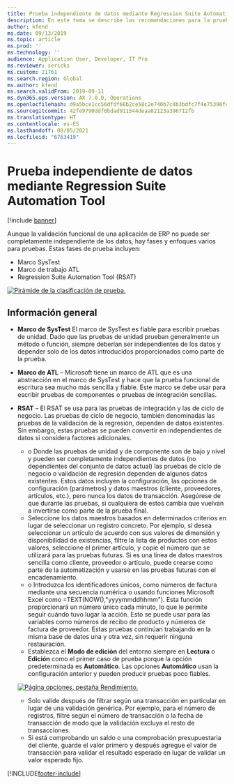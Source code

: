 ```yaml
---
title: Prueba independiente de datos mediante Regression Suite Automation Tool
description: En este tema se describe las recomendaciones para la prueba independiente de datos mediante Regression Suite Automation Tool.
author: kfend
ms.date: 09/13/2019
ms.topic: article
ms.prod: ''
ms.technology: ''
audience: Application User, Developer, IT Pro
ms.reviewer: sericks
ms.custom: 21761
ms.search.region: Global
ms.author: kfend
ms.search.validFrom: 2019-09-11
ms.dyn365.ops.version: AX 7.0.0, Operations
ms.openlocfilehash: d9a5bce1cc56dfdf66b2ce58c2e740b7c4b3bdfc7f4e75396fe5dc7cb931b6d0
ms.sourcegitcommit: 42fe9790ddf0bdad911544deaa82123a396712fb
ms.translationtype: HT
ms.contentlocale: es-ES
ms.lasthandoff: 08/05/2021
ms.locfileid: "6763419"
---
```

# <a name="data-agnostic-testing-using-the-regression-suite-automation-tool"></a>Prueba independiente de datos mediante Regression Suite Automation Tool

[!include [banner](../includes/banner.md)]

Aunque la validación funcional de una aplicación de ERP no puede ser completamente independiente de los datos, hay fases y enfoques varios para pruebas. Estas fases de prueba incluyen:  

- Marco SysTest
- Marco de trabajo ATL
- Regression Suite Automation Tool (RSAT)

[![Pirámide de la clasificación de prueba.](./media/rsat-data-agnostic-testing-01.PNG)](./media/rsat-data-agnostic-testing-01.PNG)

## <a name="overview"></a>Información general
-   **Marco de SysTest** El marco de SysTest es fiable para escribir pruebas de unidad. Dado que las pruebas de unidad prueban generalmente un método o función, siempre deberían ser independientes de los datos y depender solo de los datos introducidos proporcionados como parte de la prueba.
-   **Marco de ATL** – Microsoft tiene un marco de ATL que es una abstracción en el marco de SysTest y hace que la prueba funcional de escritura sea mucho más sencilla y fiable. Este marco se debe usar para escribir pruebas de componentes o pruebas de integración sencillas.
-   **RSAT** – El RSAT se usa para las pruebas de integración y las de ciclo de negocio. Las pruebas de ciclo de negocio, también denominadas las pruebas de la validación de la regresión, dependen de datos existentes. Sin embargo, estas pruebas se pueden convertir en independientes de datos si considera factores adicionales. 

    - o Donde las pruebas de unidad y de componente son de bajo y nivel y pueden ser completamente independientes de datos (no dependientes del conjunto de datos actual) las pruebas de ciclo de negocio o validación de regresión dependen de algunos datos existentes. Estos datos incluyen la configuración, las opciones de configuración (parámetros) y datos maestros (cliente, proveedores, artículos, etc.), pero nunca los datos de transacción. Asegúrese de que durante las pruebas, si cualquiera de estos cambia que vuelvan a invertirse como parte de la prueba final.
    - Seleccione los datos maestros basados en determinados criterios en lugar de seleccionar un registro concreto. Por ejemplo, si desea seleccionar un artículo de acuerdo con sus valores de dimensión y disponibilidad de existencias, filtre la lista de productos con estos valores, seleccione el primer artículo, y copie el número que se utilizará para las pruebas futuras. Si es una línea de datos maestros sencilla como cliente, proveedor o artículo, puede crearse como parte de la automatización y usarse en las pruebas futuras con el encadenamiento. 
    - o Introduzca los identificadores únicos, como números de factura mediante una secuencia numérica o usando funciones Microsoft Excel como =TEXT(NOW(),"yyyymmddhhmm"). Esta función proporcionará un número único cada minuto, lo que le permite seguir cuándo tuvo lugar la acción. Esto se puede usar para las variables como números de recibo de producto y números de factura de proveedor. Estas pruebas continúan trabajando en la misma base de datos una y otra vez, sin requerir ninguna restauración.
    - Establezca el **Modo de edición** del entorno siempre en **Lectura** o **Edición** como el primer caso de prueba porque la opción predeterminada es **Automático**. Las opciones **Automático** usan la configuración anterior y pueden producir pruebas poco fiables. 
 
    [![Página opciones, pestaña Rendimiento.](./media/rsat-data-agnostic-testing-02.PNG)](./media/rsat-data-agnostic-testing-02.PNG)
 
    - Solo valide después de filtrar según una transacción en particular en lugar de una validación genérica. Por ejemplo, para el número de registros, filtre según el número de transacción o la fecha de transacción de modo que la validación excluya el resto de transacciones. 
    - Si está comprobando un saldo o una comprobación presupuestaria del cliente, guarde el valor primero y después agregue el valor de transacción para validar el resultado esperado en lugar de validar un valor esperado fijo. 
 


[!INCLUDE[footer-include](../../../includes/footer-banner.md)]